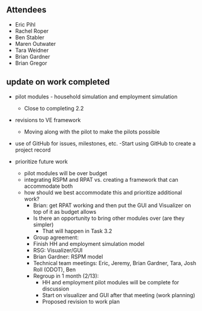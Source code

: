 ## Attendees
  - Eric Pihl
  - Rachel Roper
  - Ben Stabler
  - Maren Outwater
  - Tara Weidner
  - Brian Gardner
  - Brian Gregor


## update on work completed
  - pilot modules - household simulation and employment simulation
    - Close to completing 2.2
  - revisions to VE framework
    - Moving along with the pilot to make the pilots possible
  - use of GitHub for issues, milestones, etc.
    -Start using GitHub to create a project record
 
  - prioritize future work
    - pilot modules will be over budget
    - integrating RSPM and RPAT vs. creating a framework that can accommodate both
    - how should we best accommodate this and prioritize additional work?
      - Brian: get RPAT working and then put the GUI and Visualizer on top  of it as budget allows
      - Is there an opportunity to bring other modules over (are they simpler)
        - That will happen in Task 3.2
      - Group agreement:
      - Finish HH and employment simulation model
      - RSG: Visualizer/GUI
      - Brian Gardner: RSPM model
      - Technical team meetings: Eric, Jeremy, Brian Gardner, Tara, Josh Roll (ODOT), Ben
      - Regroup in 1 month (2/13): 
        - HH and employment pilot modules will be complete for discussion
        - Start on visualizer and GUI after that meeting (work planning)
        - Proposed revision to work plan
